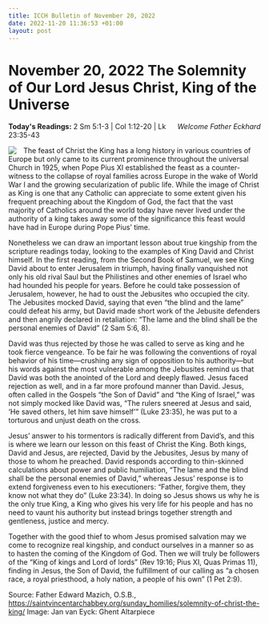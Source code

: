 ```yaml
---
title: ICCH Bulletin of November 20, 2022
date: 2022-11-20 11:36:53 +01:00
layout: post
---
```


# November 20, 2022 The Solemnity of Our Lord Jesus Christ, King of the Universe
<span style="float: right"><em>Welcome Father Eckhard</em></span>
**Today's Readings:** 2 Sm 5:1-3 | Col 1:12-20 | Lk 23:35-43


<img style="float: left; margin-right: 1em;" src="https://upload.wikimedia.org/wikipedia/commons/thumb/a/a2/Jan_van_Eyck_-_The_Ghent_Altarpiece_-_God_Almighty_-_WGA07630.jpg/218px-Jan_van_Eyck_-_The_Ghent_Altarpiece_-_God_Almighty_-_WGA07630.jpg">

The feast of Christ the King has a long history in various countries of Europe but only came to its current prominence throughout the universal Church in 1925, when Pope Pius XI established the feast as a counter-witness to the collapse of royal families across Europe in the wake of World War I and the growing secularization of public life. While the image of Christ as King is one that any Catholic can appreciate to some extent given his frequent preaching about the Kingdom of God, the fact that the vast majority of Catholics around the world today have never lived under the authority of a king takes away some of the significance this feast would have had in Europe during Pope Pius’ time.

Nonetheless we can draw an important lesson about true kingship from the scripture readings today, looking to the examples of King David and Christ himself.  In the first reading, from the Second Book of Samuel, we see King David about to enter Jerusalem in triumph, having finally vanquished not only his old rival Saul but the Philistines and other enemies of Israel who had hounded his people for years. Before he could take possession of Jerusalem, however, he had to oust the Jebusites who occupied the city. The Jebusites mocked David, saying that even “the blind and the lame” could defeat his army, but David made short work of the Jebusite defenders and then angrily declared in retaliation: “The lame and the blind shall be the personal enemies of David” (2 Sam 5:6, 8).

David was thus rejected by those he was called to serve as king and he took fierce vengeance. To be fair he was following the conventions of royal behavior of his time—crushing any sign of opposition to his authority—but his words against the most vulnerable among the Jebusites remind us that David was both the anointed of the Lord and deeply flawed. Jesus faced rejection as well, and in a far more profound manner than David. Jesus, often called in the Gospels “the Son of David” and “the King of Israel,” was not simply mocked like David was, “The rulers sneered at Jesus and said, ‘He saved others, let him save himself’” (Luke 23:35), he was put to a torturous and unjust death on the cross.

Jesus’ answer to his tormentors is radically different from David’s, and this is where we learn our lesson on this feast of Christ the King. Both kings, David and Jesus, are rejected, David by the Jebusites, Jesus by many of those to whom he preached. David responds according to thin-skinned calculations about power and public humiliation, “The lame and the blind shall be the personal enemies of David,” whereas Jesus’ response is to extend forgiveness even to his executioners: “Father, forgive them, they know not what they do” (Luke 23:34). In doing so Jesus shows us why he is the only true King, a King who gives his very life for his people and has no need to vaunt his authority but instead brings together strength and gentleness, justice and mercy.

Together with the good thief to whom Jesus promised salvation may we come to recognize real kingship, and conduct ourselves in a manner so as to hasten the coming of the Kingdom of God. Then we will truly be followers of the “King of kings and Lord of lords” (Rev 19:16; Pius XI, Quas Primas 11), finding in Jesus, the Son of David, the fulfillment of our calling as “a chosen race, a royal priesthood, a holy nation, a people of his own” (1 Pet 2:9).

Source: Father Edward Mazich, O.S.B., https://saintvincentarchabbey.org/sunday_homilies/solemnity-of-christ-the-king/
Image: Jan van Eyck: Ghent Altarpiece




